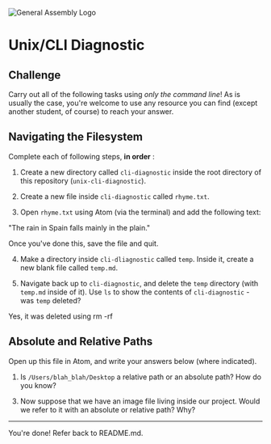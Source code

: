 ![General Assembly Logo](http://i.imgur.com/ke8USTq.png)

# Unix/CLI Diagnostic

## Challenge

Carry out all of the following tasks using _only the command line_! As is
usually the case, you're welcome to use any resource you can find (except
another student, of course) to reach your answer.

## Navigating the Filesystem

Complete each of following steps, **in order** :

1. Create a new directory called `cli-diagnostic` inside the root directory of
this repository (`unix-cli-diagnostic`).

2. Create a new file inside `cli-diagnostic` called `rhyme.txt`.

3. Open `rhyme.txt` using Atom (via the terminal) and add the following text:

 "The rain in Spain falls mainly in the plain."

 Once you've done this, save the file and quit.

4. Make a directory inside `cli-dliagnostic` called `temp`. Inside it, create a new blank file called `temp.md`.

5. Navigate back up to `cli-diagnostic`, and delete the `temp` directory (with `temp.md` inside of it).
Use `ls` to show the contents of `cli-diagnostic` - was `temp` deleted?

Yes, it was deleted using rm -rf

## Absolute and Relative Paths

Open up this file in Atom, and write your answers below (where indicated).

1. Is `/Users/blah_blah/Desktop` a relative path or an absolute path? How do you know?

 <!--It is an absolute path because it is telling us we are looking for our root directory followed by home directory then our desktop->

2. Suppose that we're working on a project, and we want to use a font that's being hosted somewhere on the internet. Would we use an absolute or relative path to refer to it? Why?

 <!-- We would use a relztive path because it is not in our computer but on the internet.-->

 <!-- Answer Ends Here -->

3. Now suppose that we have an image file living inside our project. Would we refer to it with an absolute or relative path? Why?

 <!-- Relative Path because it is in a project file and not in our home or root directories. -->

 <!-- Answer Ends Here -->

<hr>

You're done! Refer back to README.md.
